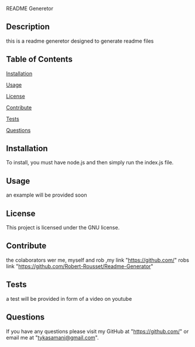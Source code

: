 README Generetor

## Description
this is a readme generetor designed to generate readme files
## Table of Contents

[Installation](#installation)

[Usage](#usage)

[License](#license)

[Contribute](#contribute)

[Tests](#tests)

[Questions](#questions)

## Installation
To install, you must have node.js and then simply run the index.js file.
## Usage
an example will be provided soon
## License
This project is licensed under the GNU license.
## Contribute
the colaborators wer me, myself and rob ,my link "https://github.com/" robs link "https://github.com/Robert-Rousset/Readme-Generator"
## Tests
a test will be provided in form of a video on youtube
## Questions
 If you have any questions please visit my GitHub at "https://github.com/"  or email me at "tykasamani@gmail.com".